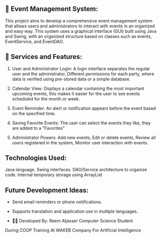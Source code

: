 ## 📅 Event Management System:
This project aims to develop a comprehensive event management system that allows users and administrators to interact with events in an organized and easy way. This system uses a graphical interface (GUI) built using Java and Swing, with an organized structure based on classes such as events, EventService, and EventDAO.

## 📌 Services and Features:
1. User and Administrator Login: A login interface separates the regular user and the administrator, Different permissions for each party, where data is verified using pre-stored data or a simple database.

2. Calendar View: Displays a calendar containing the most important upcoming events, this makes it easier for the user to see events scheduled for the month or week.

3. Event Reminder: An alert or notification appears before the event based on the specified time.

4. Saving Favorite Events: The user can select the events they like, they are added to a "Favorites" 

5. Administrator Powers: Add new events, Edit or delete events, Review all users registered in the system, Monitor user interaction with events.
## Technologies Used:
Java language.
Swing interfaces.
DAO/Service architecture to organize code.
Internal temporary storage using ArrayList


## Future Development Ideas:
-	Send email reminders or phone notifications.
-	Supports translation and application use in multiple languages.

-	👩‍🎓 Developed By:
Reem Aljasser Computer Science Student

During COOP Training At WAKEB Company For Artificial Intelligence
